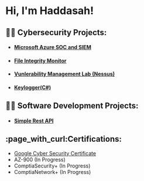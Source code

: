 <h1>Hi, I'm Haddasah! 

<h2>👨‍💻 Cybersecurity Projects:</h2>

* #### [Microsoft Azure SOC and SIEM](https://github.com/haddasah708/AzureSOCSIEM)
* #### [File Integrity Monitor](https://github.com/haddasah708/FileIntegrityMonitor)
* #### [Vunlerability Management Lab (Nessus)](https://github.com/haddasah708/VunlerabilityManagement)
*  #### [Keylogger(C#)](https://github.com/haddasah708/KeyLogger)

<h2>👨‍💻 Software Development Projects:</h2>

* #### [Simple Rest API](https://github.com/haddasah708/SimpleRestApi)

<h2>:page_with_curl:Certifications:</h2>

* [Google Cyber Security Certificate](https://drive.google.com/file/d/1Qo7oRavWT9S0l80_2RG6_-1gleK7gOl-/view?usp=sharing)
* AZ-900 (In Progress)
* ComptiaSecurity+ (In Progress)
* ComptiaNetwork+ (In Progress)


